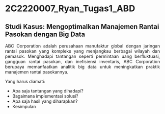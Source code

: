 # 2C2220007_Ryan_Tugas1_ABD

## Studi Kasus: Mengoptimalkan Manajemen Rantai Pasokan dengan Big Data

<p align='justify' > ABC Corporation adalah perusahaan manufaktur global dengan jaringan rantai pasokan yang kompleks yang menjangkau berbagai wilayah dan pemasok. Menghadapi tantangan seperti permintaan uang berfluktuasi, gangguan rantai pasokan, dan inefisiensi inventaris, ABC Corporation berupaya memanfaatkan analitik big data untuk meningkatkan praktik manajemen rantai pasokannya. </p>

Yang harus diamati:
- Apa saja tantangan yang dihadapi?
- Bagaimana implementasi solusi?
- Apa saja hasil yang diharapkan?
- Kesimpulan
